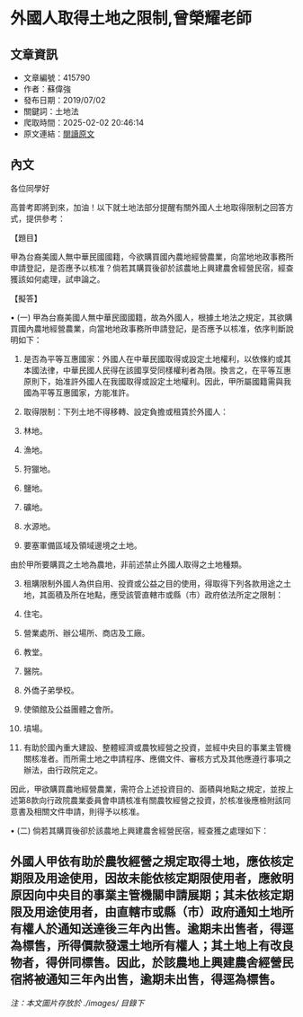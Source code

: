 # 外國人取得土地之限制,曾榮耀老師

## 文章資訊
- 文章編號：415790
- 作者：蘇偉強
- 發布日期：2019/07/02
- 關鍵詞：土地法
- 爬取時間：2025-02-02 20:46:14
- 原文連結：[閱讀原文](https://real-estate.get.com.tw/Columns/detail.aspx?no=415790)

## 內文
各位同學好

高普考即將到來，加油！以下就土地法部分提醒有關外國人土地取得限制之回答方式，提供參考：

【題目】

甲為台裔美國人無中華民國國籍，今欲購買國內農地經營農業，向當地地政事務所申請登記，是否應予以核准？倘若其購買後卻於該農地上興建農舍經營民宿，經查獲該如何處理，試申論之。

【擬答】

• (一) 甲為台裔美國人無中華民國國籍，故為外國人，根據土地法之規定，其欲購買國內農地經營農業，向當地地政事務所申請登記，是否應予以核准，依序判斷說明如下：

1. 是否為平等互惠國家：外國人在中華民國取得或設定土地權利，以依條約或其本國法律，中華民國人民得在該國享受同樣權利者為限。換言之，在平等互惠原則下，始准許外國人在我國取得或設定土地權利。因此，甲所屬國籍需與我國為平等互惠國家，方能准許。

2. 取得限制：下列土地不得移轉、設定負擔或租賃於外國人：

1. 林地。

2. 漁地。

3. 狩獵地。

4. 鹽地。

5. 礦地。

6. 水源地。

7. 要塞軍備區域及領域邊境之土地。

由於甲所要購買之土地為農地，非前述禁止外國人取得之土地種類。

3. 租購限制外國人為供自用、投資或公益之目的使用，得取得下列各款用途之土地，其面積及所在地點，應受該管直轄市或縣（市）政府依法所定之限制：

1. 住宅。

2. 營業處所、辦公場所、商店及工廠。

3. 教堂。

4. 醫院。

5. 外僑子弟學校。

6. 使領館及公益團體之會所。

7. 墳場。

8. 有助於國內重大建設、整體經濟或農牧經營之投資，並經中央目的事業主管機關核准者。而所需土地之申請程序、應備文件、審核方式及其他應遵行事項之辦法，由行政院定之。

因此，甲欲購買農地經營農業，需符合上述投資目的、面積與地點之規定，並按上述第8款向行政院農業委員會申請核准有關農牧經營之投資，於核准後應檢附該同意書及相關文件申請，則得予以核准。

• (二) 倘若其購買後卻於該農地上興建農舍經營民宿，經查獲之處理如下：

外國人甲依有助於農牧經營之規定取得土地，應依核定期限及用途使用，因故未能依核定期限使用者，應敘明原因向中央目的事業主管機關申請展期；其未依核定期限及用途使用者，由直轄市或縣（市）政府通知土地所有權人於通知送達後三年內出售。逾期未出售者，得逕為標售，所得價款發還土地所有權人；其土地上有改良物者，得併同標售。因此，於該農地上興建農舍經營民宿將被通知三年內出售，逾期未出售，得逕為標售。
---
*注：本文圖片存放於 ./images/ 目錄下*
